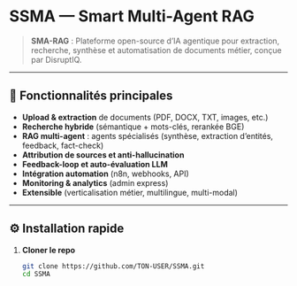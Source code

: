 ﻿# SSMA — Smart Multi-Agent RAG

> **SMA-RAG** : Plateforme open-source d’IA agentique pour extraction, recherche, synthèse et automatisation de documents métier, conçue par DisruptIQ.

---

## 🚀 Fonctionnalités principales

- **Upload & extraction** de documents (PDF, DOCX, TXT, images, etc.)
- **Recherche hybride** (sémantique + mots-clés, rerankée BGE)
- **RAG multi-agent** : agents spécialisés (synthèse, extraction d’entités, feedback, fact-check)
- **Attribution de sources et anti-hallucination**
- **Feedback-loop et auto-évaluation LLM**
- **Intégration automation** (n8n, webhooks, API)
- **Monitoring & analytics** (admin express)
- **Extensible** (verticalisation métier, multilingue, multi-modal)

---

## ⚙️ Installation rapide

1. **Cloner le repo**

   ```bash
   git clone https://github.com/TON-USER/SSMA.git
   cd SSMA
